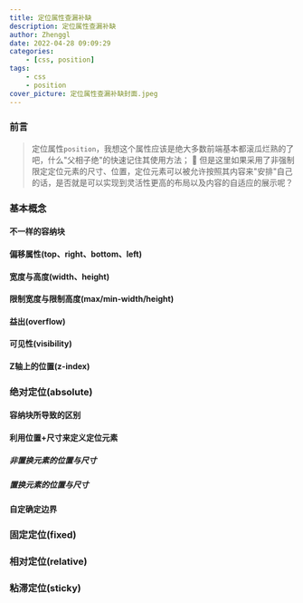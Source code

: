 ```yaml
---
title: 定位属性查漏补缺
description: 定位属性查漏补缺
author: Zhenggl
date: 2022-04-28 09:09:29
categories:
    - [css, position]
tags:
    - css
    - position
cover_picture: 定位属性查漏补缺封面.jpeg
---
```


### 前言
> 定位属性`position`，我想这个属性应该是绝大多数前端基本都滚瓜烂熟的了吧，什么"父相子绝"的快速记住其使用方法；
> 🤔 但是这里如果采用了非强制限定定位元素的尺寸、位置，定位元素可以被允许按照其内容来"安排"自己的话，是否就是可以实现到灵活性更高的布局以及内容的自适应的展示呢？

### 基本概念



#### 不一样的容纳块

#### 偏移属性(top、right、bottom、left)

#### 宽度与高度(width、height)

#### 限制宽度与限制高度(max/min-width/height)

#### 益出(overflow)

#### 可见性(visibility)

#### Z轴上的位置(z-index)

### 绝对定位(absolute)

#### 容纳块所导致的区别

#### 利用位置+尺寸来定义定位元素

##### 非置换元素的位置与尺寸

##### 置换元素的位置与尺寸

#### 自定确定边界

### 固定定位(fixed)

### 相对定位(relative)

### 粘滞定位(sticky)
